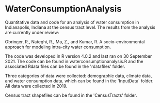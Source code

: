 # WaterConsumptionAnalysis

Quantitative data and code for an analysis of water consumption in Indianapolis, Indiana at the census tract level. The results from the analysis are currently under review:

Obringer, R., Nateghi, R., Ma, Z., and Kumar, R. A socio-environmental approach for modeling intra-city water consumption.

The code was developed in R version 4.0.2 and last ran on 30 September 2021. The code can be found in waterconsumptionanalysis.R and the associated Rdata files can be found in the 'rdatafiles' folder.

Three categories of data were collected: demographic data, climate data, and water consumption data, which can be found in the 'InputData' folder. All data were collected in 2019.

Census tract shapefiles can be found in the 'CensusTracts' folder.
